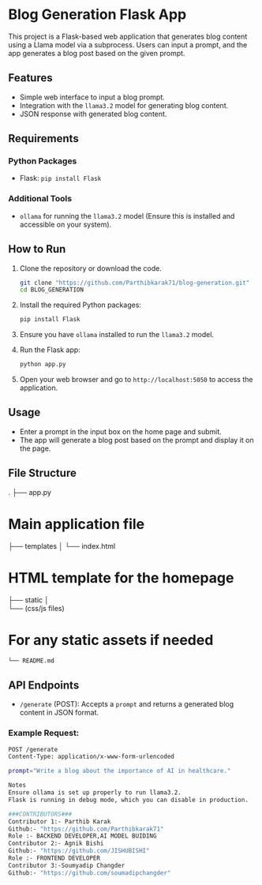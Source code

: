 # Blog Generation Flask App

This project is a Flask-based web application that generates blog content using a Llama model via a subprocess. Users can input a prompt, and the app generates a blog post based on the given prompt.

## Features
- Simple web interface to input a blog prompt.
- Integration with the `llama3.2` model for generating blog content.
- JSON response with generated blog content.

## Requirements

### Python Packages
- Flask: `pip install Flask`

### Additional Tools
- `ollama` for running the `llama3.2` model (Ensure this is installed and accessible on your system).

## How to Run

1. Clone the repository or download the code.
    ```bash
    git clone "https://github.com/Parthibkarak71/blog-generation.git"
    cd BLOG_GENERATION
    ```

2. Install the required Python packages:
    ```bash
    pip install Flask
    ```

3. Ensure you have `ollama` installed to run the `llama3.2` model.

4. Run the Flask app:
    ```bash
    python app.py
    ```

5. Open your web browser and go to `http://localhost:5050` to access the application.

## Usage

- Enter a prompt in the input box on the home page and submit.
- The app will generate a blog post based on the prompt and display it on the page.

## File Structure

. ├── app.py 
# Main application file 
  ├── templates │ 
     └── index.html 
# HTML template for the homepage 
  ├── static │   
    └── (css/js files) 
# For any static assets if needed 
    └── README.md


## API Endpoints

- `/generate` (POST): Accepts a `prompt` and returns a generated blog content in JSON format.

### Example Request:
```bash
POST /generate
Content-Type: application/x-www-form-urlencoded

prompt="Write a blog about the importance of AI in healthcare."

Notes
Ensure ollama is set up properly to run llama3.2.
Flask is running in debug mode, which you can disable in production.

###CONTRIBUTORS###
Contributor 1:- Parthib Karak
Github:- "https://github.com/Parthibkarak71"
Role :- BACKEND DEVELOPER,AI MODEL BUIDING
Contributor 2:- Agnik Bishi
Github:- "https://github.com/JISHUBISHI"
Role :- FRONTEND DEVELOPER
Contributor 3:-Soumyadip Changder
Github:- "https://github.com/soumadipchangder"


